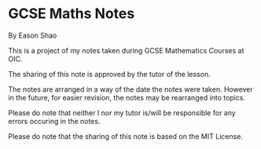 # GCSE Maths Notes

By Eason Shao

This is a project of my notes taken during GCSE Mathematics Courses at OIC.

The sharing of this note is approved by the tutor of the lesson.

The notes are arranged in a way of the date the notes were taken. However in the future, for easier revision, the notes may be rearranged into topics.

Please do note that neither I nor my tutor is/will be responsible for any errors occuring in the notes.

Please do note that the sharing of this note is based on the MIT License.
